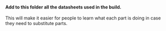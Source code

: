 #### Add to this folder all the datasheets used in the build.

This will make it easier for people to learn what each part is doing in case they need to substitute parts. 
